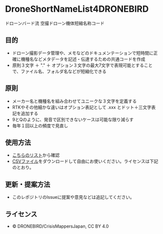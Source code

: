 # DroneShortNameList4DRONEBIRD
ドローンバード流 空撮ドローン機体短縮名称コード

## 目的
* ドローン撮影データ管理や、メモなどのドキュメンテーションで短時間に正確に機種名などメタデータを記述・伝達するための共通コードを作成
* 原則３文字 ＋ "." ＋ オプション３文字の最大7文字で表現可能とすることで、ファイル名、フォルダ名などが短縮化できる

## 原則
* メーカー名と機種名を組み合わせてユニークな３文字を定義する
* RTKやその他細かな違いはオプション表記として .xxx とドット＋三文字表記を追加する
* 9とQのように、発音で区別できないケースは可能な限り減らす
* 毎年１回以上の頻度で見直し

## 使用方法
* [こちらのリスト](https://github.com/dronebird/DroneShortNameList4DRONEBIRD/blob/main/DroneShortNameList4DRONEBIRD_v10.csv)から確認
* [CSVファイル](https://raw.githubusercontent.com/dronebird/DroneShortNameList4DRONEBIRD/main/DroneShortNameList4DRONEBIRD_v10.csv)をダウンロードして自由にお使いください。ライセンスは下記のとおり。


## 更新・提案方法
* このレポジトリのIssueに提案や意見などは追記してください。

## ライセンス
* © DRONEBIRD/CrisisMappersJapan, CC BY 4.0
